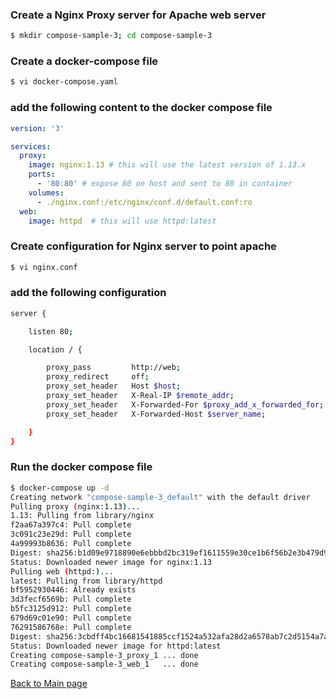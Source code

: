 ### Create a Nginx Proxy server for Apache web server
``` bash
$ mkdir compose-sample-3; cd compose-sample-3
```
### Create a docker-compose file
``` bash
$ vi docker-compose.yaml
```
### add the following content to the docker compose file
``` yaml
version: '3'

services:
  proxy:
    image: nginx:1.13 # this will use the latest version of 1.13.x
    ports:
      - '80:80' # expose 80 on host and sent to 80 in container
    volumes:
      - ./nginx.conf:/etc/nginx/conf.d/default.conf:ro
  web:
    image: httpd  # this will use httpd:latest
```
### Create configuration for Nginx server to point apache
``` bash
$ vi nginx.conf
```
### add the following configuration
``` bash
server {

	listen 80;

	location / {

		proxy_pass         http://web;
		proxy_redirect     off;
		proxy_set_header   Host $host;
		proxy_set_header   X-Real-IP $remote_addr;
		proxy_set_header   X-Forwarded-For $proxy_add_x_forwarded_for;
		proxy_set_header   X-Forwarded-Host $server_name;

	}
}
```
### Run the docker compose file
``` bash
$ docker-compose up -d
Creating network "compose-sample-3_default" with the default driver
Pulling proxy (nginx:1.13)...
1.13: Pulling from library/nginx
f2aa67a397c4: Pull complete
3c091c23e29d: Pull complete
4a99993b8636: Pull complete
Digest: sha256:b1d09e9718890e6ebbbd2bc319ef1611559e30ce1b6f56b2e3b479d9da51dc35
Status: Downloaded newer image for nginx:1.13
Pulling web (httpd:)...
latest: Pulling from library/httpd
bf5952930446: Already exists
3d3fecf6569b: Pull complete
b5fc3125d912: Pull complete
679d69c01e90: Pull complete
76291586768e: Pull complete
Digest: sha256:3cbdff4bc16681541885ccf1524a532afa28d2a6578ab7c2d5154a7abc182379
Status: Downloaded newer image for httpd:latest
Creating compose-sample-3_proxy_1 ... done
Creating compose-sample-3_web_1   ... done
```

[Back to Main page](https://github.com/blrk/learn-docker.io/wiki)
